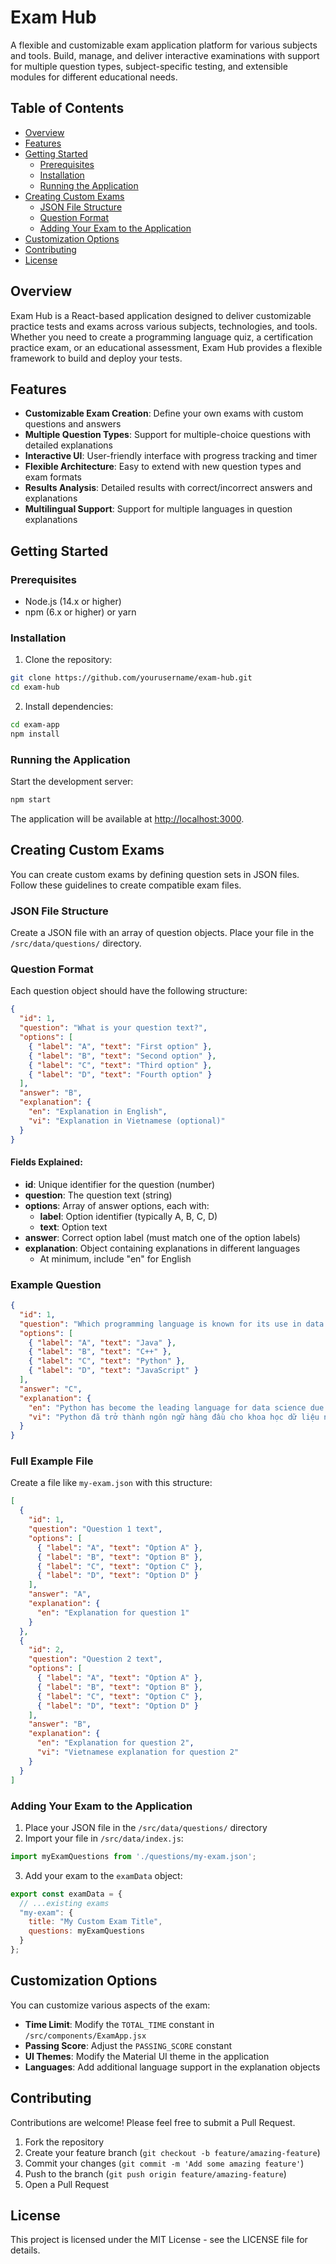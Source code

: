 # Exam Hub

A flexible and customizable exam application platform for various subjects and tools. Build, manage, and deliver interactive examinations with support for multiple question types, subject-specific testing, and extensible modules for different educational needs.

## Table of Contents

- [Overview](#overview)
- [Features](#features)
- [Getting Started](#getting-started)
  - [Prerequisites](#prerequisites)
  - [Installation](#installation)
  - [Running the Application](#running-the-application)
- [Creating Custom Exams](#creating-custom-exams)
  - [JSON File Structure](#json-file-structure)
  - [Question Format](#question-format)
  - [Adding Your Exam to the Application](#adding-your-exam-to-the-application)
- [Customization Options](#customization-options)
- [Contributing](#contributing)
- [License](#license)

## Overview

Exam Hub is a React-based application designed to deliver customizable practice tests and exams across various subjects, technologies, and tools. Whether you need to create a programming language quiz, a certification practice exam, or an educational assessment, Exam Hub provides a flexible framework to build and deploy your tests.

## Features

- **Customizable Exam Creation**: Define your own exams with custom questions and answers
- **Multiple Question Types**: Support for multiple-choice questions with detailed explanations
- **Interactive UI**: User-friendly interface with progress tracking and timer
- **Flexible Architecture**: Easy to extend with new question types and exam formats
- **Results Analysis**: Detailed results with correct/incorrect answers and explanations
- **Multilingual Support**: Support for multiple languages in question explanations

## Getting Started

### Prerequisites

- Node.js (14.x or higher)
- npm (6.x or higher) or yarn

### Installation

1. Clone the repository:
```bash
git clone https://github.com/yourusername/exam-hub.git
cd exam-hub
```

2. Install dependencies:
```bash
cd exam-app
npm install
```

### Running the Application

Start the development server:
```bash
npm start
```

The application will be available at [http://localhost:3000](http://localhost:3000).

## Creating Custom Exams

You can create custom exams by defining question sets in JSON files. Follow these guidelines to create compatible exam files.

### JSON File Structure

Create a JSON file with an array of question objects. Place your file in the `/src/data/questions/` directory.

### Question Format

Each question object should have the following structure:

```json
{
  "id": 1,
  "question": "What is your question text?",
  "options": [
    { "label": "A", "text": "First option" },
    { "label": "B", "text": "Second option" },
    { "label": "C", "text": "Third option" },
    { "label": "D", "text": "Fourth option" }
  ],
  "answer": "B",
  "explanation": {
    "en": "Explanation in English",
    "vi": "Explanation in Vietnamese (optional)"
  }
}
```

#### Fields Explained:

- **id**: Unique identifier for the question (number)
- **question**: The question text (string)
- **options**: Array of answer options, each with:
  - **label**: Option identifier (typically A, B, C, D)
  - **text**: Option text
- **answer**: Correct option label (must match one of the option labels)
- **explanation**: Object containing explanations in different languages
  - At minimum, include "en" for English

### Example Question

```json
{
  "id": 1,
  "question": "Which programming language is known for its use in data science?",
  "options": [
    { "label": "A", "text": "Java" },
    { "label": "B", "text": "C++" },
    { "label": "C", "text": "Python" },
    { "label": "D", "text": "JavaScript" }
  ],
  "answer": "C",
  "explanation": {
    "en": "Python has become the leading language for data science due to its rich ecosystem of libraries like NumPy, pandas, and scikit-learn.",
    "vi": "Python đã trở thành ngôn ngữ hàng đầu cho khoa học dữ liệu nhờ hệ sinh thái phong phú của các thư viện như NumPy, pandas và scikit-learn."
  }
}
```

### Full Example File

Create a file like `my-exam.json` with this structure:

```json
[
  {
    "id": 1,
    "question": "Question 1 text",
    "options": [
      { "label": "A", "text": "Option A" },
      { "label": "B", "text": "Option B" },
      { "label": "C", "text": "Option C" },
      { "label": "D", "text": "Option D" }
    ],
    "answer": "A",
    "explanation": {
      "en": "Explanation for question 1"
    }
  },
  {
    "id": 2,
    "question": "Question 2 text",
    "options": [
      { "label": "A", "text": "Option A" },
      { "label": "B", "text": "Option B" },
      { "label": "C", "text": "Option C" },
      { "label": "D", "text": "Option D" }
    ],
    "answer": "B",
    "explanation": {
      "en": "Explanation for question 2",
      "vi": "Vietnamese explanation for question 2"
    }
  }
]
```

### Adding Your Exam to the Application

1. Place your JSON file in the `/src/data/questions/` directory
2. Import your file in `/src/data/index.js`:

```javascript
import myExamQuestions from './questions/my-exam.json';
```

3. Add your exam to the `examData` object:

```javascript
export const examData = {
  // ...existing exams
  "my-exam": {
    title: "My Custom Exam Title",
    questions: myExamQuestions
  }
};
```

## Customization Options

You can customize various aspects of the exam:

- **Time Limit**: Modify the `TOTAL_TIME` constant in `/src/components/ExamApp.jsx`
- **Passing Score**: Adjust the `PASSING_SCORE` constant
- **UI Themes**: Modify the Material UI theme in the application
- **Languages**: Add additional language support in the explanation objects

## Contributing

Contributions are welcome! Please feel free to submit a Pull Request.

1. Fork the repository
2. Create your feature branch (`git checkout -b feature/amazing-feature`)
3. Commit your changes (`git commit -m 'Add some amazing feature'`)
4. Push to the branch (`git push origin feature/amazing-feature`)
5. Open a Pull Request

## License

This project is licensed under the MIT License - see the LICENSE file for details.
